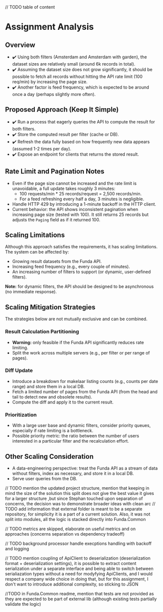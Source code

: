 // TODO table of content

# Assignment Analysis

## Overview
- ✔️ Using both filters (Amsterdam and Amsterdam with garden), the dataset sizes are relatively small (around 6k records in total).
- ✔️ Assuming the dataset size does not grow significantly, it should be possible to fetch all records without hitting the API rate limit (100 req/min) by increasing the page size.
- ✔️ Another factor is feed frequency, which is expected to be around once a day (perhaps slightly more often).

## Proposed Approach (Keep It Simple)
- ✔️ Run a process that eagerly queries the API to compute the result for both filters.
- ✔️ Store the computed result per filter (cache or DB).
- ✔️ Refresh the data fully based on how frequently new data appears (assumed 1-2 times per day).
- ✔️ Expose an endpoint for clients that returns the stored result.

## Rate Limit and Pagination Notes
- Even if the page size cannot be increased and the rate limit is unavoidable, a full update takes roughly 3 minutes:
  - 100 requests/min * 25 records/request = 2,500 records/min.
  - For a feed refreshing every half a day, 3 minutes is negligible.
- Handle HTTP 429 by introducing a 1-minute backoff in the HTTP client.
- Current behavior: the API shows inconsistent pagination when increasing page size (tested with 100). It still returns 25 records but adjusts the `Paging` field as if it returned 100.

## Scaling Limitations
Although this approach satisfies the requirements, it has scaling limitations. The system can be affected by:
- Growing result datasets from the Funda API.
- Increasing feed frequency (e.g., every couple of minutes).
- An increasing number of filters to support (or dynamic, user-defined filters).

**Note:** for dynamic filters, the API should be designed to be asynchronous (no immediate response).

## Scaling Mitigation Strategies
The strategies below are not mutually exclusive and can be combined.

### Result Calculation Partitioning
- **Warning:** only feasible if the Funda API significantly reduces rate limiting.
- Split the work across multiple servers (e.g., per filter or per range of pages).

### Diff Update
- Introduce a breakdown for makelaar listing counts (e.g., counts per date range) and store them in a local DB.
- Fetch a limited number of pages from the Funda API (from the head and tail to detect new and obsolete results).
- Compute the diff and apply it to the current result.

### Prioritization
- With a large user base and dynamic filters, consider priority queues, especially if rate limiting is a bottleneck.
- Possible priority metric: the ratio between the number of users interested in a particular filter and the recalculation effort.

## Other Scaling Consideration
- A data-engineering perspective: treat the Funda API as a stream of data without filters, index as necessary, and store it in a local DB.
- Serve user queries from the DB.


// TODO mention the updated project structure, mention that keeping in mind the size of the solution this split does not give the best value it gives for a larger structure ,but since Stephan touched upon separation of concerns, the decision was to demonstrate broader ideas with clean arc
// TODO add information that external folder is meant to be a separate repository, for simplicity it is a part of a current solution. Also, it was not split into modules, all the logic is stacked directly into Funda.Common

// TODO metrics are skipped, elaborate on useful metrics and on approaches (concerns separation vs dependency tradeoff)

// TODO background processor handle execptions handling with backoff and logging

// TODO mention coupling of ApiClient to deserialization (deserialization format + deserialization settings), it is possible to extract content serialization under a separate interface and being able to switch between serialiazation types without a need for modyfying ApiClients, and I would respect a company wide choice in doing that, but for this assignment, I don't want to introduce additional complexity, so sticking to JSON

//TODO in Funda.Common readme, mention that tests are not provided as they are expected to be part of external lib (although existing tests partially validate the logic)